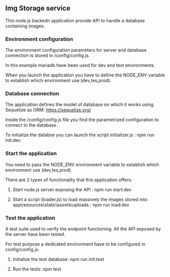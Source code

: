 ## Img Storage service ##

This node.js backedn application provide API to handle a database containing images. 


### Environment configuration ###

The environment configuration parameters for server and database connection is stored in /config/config.js.

In this example mariadb have been used for dev and test environments. 

When you launch the application you have to define the NODE_ENV variable to establish which environment use (dev,tes,prod).


### Database connection ###

The application defines the model of database on which it works using Sequelize as ORM: https://sequelize.org/

Inside the /config/config.js file you find the parametrized configuration to connect to the database.

To initialize the databse you can launch the script initializer.js : npm run init:dev


### Start the application ###

You need to pass the NODE_ENV environment variable to establish which environment use (dev,tes,prod).

There are 2 types of functionality that this application offers:

1) Start node.js server exposing the API : npm run start:dev

2) Start a script (loader.js) to load massively the images stored into app\resources\static\assets\uploads : npm run load:dev


### Test the application ###

A test suite used to verify the endpoint functioning. All the API exposed by the server have been tested. 

For test purpose a dedicated environment have to be configured in config/config.js.

1) Initialize the test database: npm run init:test

2) Run the tests: npm test





